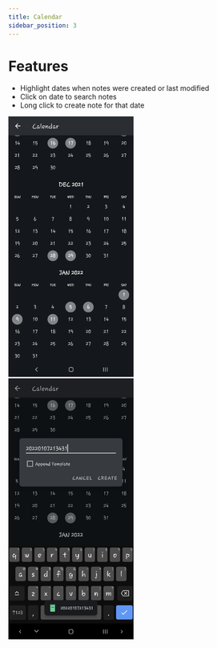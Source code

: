 ```yaml
---
title: Calendar 
sidebar_position: 3
---
```


# Features

- Highlight dates when notes were created or last modified
- Click on date to search notes
- Long click to create note for that date

<img src="/assets/calendar/calendar.webp" alt="Calendar View" width="250"/>

<br/>
<img src="/assets/calendar/calendar1.webp" alt="Calendar View" width="250"/>
